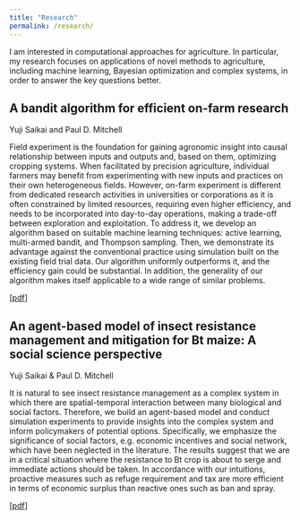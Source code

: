```yaml
---
title: "Research"
permalink: /research/
---
```


I am interested in computational approaches for agriculture. In particular, my research focuses on applications of novel methods to agriculture, including machine learning, Bayesian optimization and complex systems, in order to answer the key questions better.

## A bandit algorithm for efficient on-farm research

Yuji Saikai and Paul D. Mitchell

Field experiment is the foundation for gaining agronomic insight into causal relationship between inputs and outputs and, based on them, optimizing cropping systems. When facilitated by precision agriculture, individual farmers may benefit from experimenting with new inputs and practices on their own heterogeneous fields. However, on-farm experiment is different from dedicated research activities in universities or corporations as it is often constrained by limited resources, requiring even higher efficiency, and needs to be incorporated into day-to-day operations, making a trade-off between exploration and exploitation. To address it, we develop an algorithm based on suitable machine learning techniques: active learning, multi-armed bandit, and Thompson sampling. Then, we demonstrate its advantage against the conventional practice using simulation built on the existing field trial data. Our algorithm uniformly outperforms it, and the efficiency gain could be substantial. In addition, the generality of our algorithm makes itself applicable to a wide range of similar problems.

[[pdf](https://github.com/ysaikai/MABPS/blob/master/mabps.pdf)]


## An agent-based model of insect resistance management and mitigation for Bt maize: A social science perspective

Yuji Saikai & Paul D. Mitchell

It is natural to see insect resistance management as a complex system in which there are spatial-temporal interaction between many biological and social factors. Therefore, we build an agent-based model and conduct simulation experiments to provide insights into the complex system and inform policymakers of potential options. Specifically, we emphasize the significance of social factors, e.g. economic incentives and social network, which have been neglected in the literature. The results suggest that we are in a critical situation where the resistance to Bt crop is about to serge and immediate actions should be taken. In accordance with our intuitions, proactive measures such as refuge requirement and tax are more efficient in terms of economic surplus than reactive ones such as ban and spray.

[[pdf](https://github.com/ysaikai/BTABM)]
